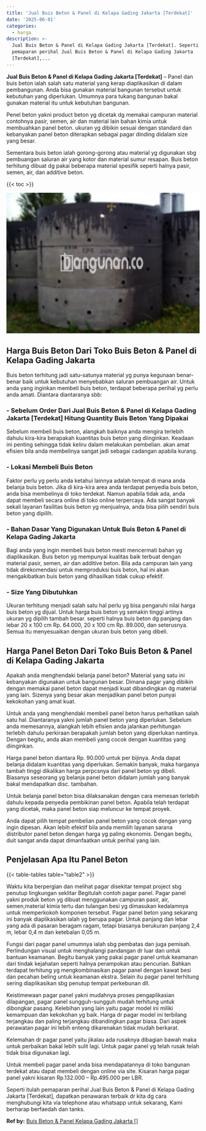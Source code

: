 ```yaml
---
title: 'Jual Buis Beton & Panel di Kelapa Gading Jakarta [Terdekat]'
date: '2025-06-01'
categories:
  - harga
description: >-
  Jual Buis Beton & Panel di Kelapa Gading Jakarta [Terdekat]. Seperti itulah
  pemaparan perihal Jual Buis Beton & Panel di Kelapa Gading Jakarta
  [Terdekat],...
---
```


**Jual Buis Beton & Panel di Kelapa Gading Jakarta \[Terdekat\]** – Panel dan buis beton ialah salah satu material yang kerap diaplikasikan di dalam pembangunan. Anda bisa gunakan material bangunan tersebut untuk kebutuhan yang diperlukan. Umumnya para tukang bangunan bakal gunakan material itu untuk kebutuhan bangunan.

Penel beton yakni product beton yg dicetak dg memakai campuran material contohnya pasir, semen, air dan material lain bahan kimia untuk membuahkan panel beton. ukuran yg dibikin sesuai dengan standard dan kebanyakan panel beton diterapkan sebagai pagar dinding didalam size yang besar.

Sementara buis beton ialah gorong-gorong atau material yg digunakan sbg pembuangan saluran air yang kotor dan material sumur resapan. Buis beton terhitung dibuat dg pakai beberapa material spesifik seperti halnya pasir, semen, air, dan additive beton.

{{< toc >}}

![Jual Buis Beton & Panel di Kelapa Gading Jakarta [Terdekat]](/images/jual-panel-buis-beton-murah-24.png)

## Harga Buis Beton Dari Toko Buis Beton & Panel di Kelapa Gading Jakarta

Buis beton terhitung jadi satu-satunya material yg punya kegunaan benar-benar baik untuk kebutuhan menyebabkan saluran pembuangan air. Untuk anda yang inginkan membeli buis beton, terdapat beberapa perihal yg perlu anda amati. Diantara diantaranya sbb:

### \- Sebelum Order Dari Jual Buis Beton & Panel di Kelapa Gading Jakarta \[Terdekat\] Hitung Quantity Buis Beton Yang Dipakai

Sebelum membeli buis beton, alangkah baiknya anda mengira terlebih dahulu kira-kira berapakah kuantitas buis beton yang diinginkan. Keadaan ini penting sehingga tidak keliru dalam melakukan pembelian. akan amat efisien bila anda membelinya sangat jadi sebagai cadangan apabila kurang.

### \- Lokasi Membeli Buis Beton

Faktor perlu yg perlu anda ketahui lainnya adalah tempat di mana anda belanja buis beton. Jika di kira-kira area anda terdapat penyedia buis beton, anda bisa membelinya di toko terdekat. Namun apabila tidak ada, anda dapat membeli secara online di toko online terpercaya. Ada sangat banyak sekali layanan fasilitas buis beton yg menjualnya, anda bisa pilih sendiri buis beton yang dipilih.

### \- Bahan Dasar Yang Digunakan Untuk Buis Beton & Panel di Kelapa Gading Jakarta

Bagi anda yang ingin membeli buis beton mesti mencermati bahan yg diaplikasikan. Buis beton yg mempunyai kualitas baik terbuat dengan material pasir, semen, air dan additive beton. Bila ada campuran lain yang tidak direkomendasi untuk memproduksi buis beton, hal ini akan mengakibatkan buis beton yang dihasilkan tidak cukup efektif.

### \- Size Yang Dibutuhkan

Ukuran terhitung menjadi salah satu hal perlu yg bisa pengaruhi nilai harga buis beton yg dijual. Untuk harga buis beton yg semakin tinggi artinya ukuran yg dipilih tambah besar. seperti halnya buis beton dg panjang dan lebar 20 x 100 cm Rp. 64.000, 20 x 100 cm Rp. 89.000, dan seterusnya. Semua itu menyesuaikan dengan ukuran buis beton yang dibeli.

## Harga Panel Beton Dari Toko Buis Beton & Panel di Kelapa Gading Jakarta

Apakah anda menghendaki belanja panel beton? Material yang satu ini kebanyakan digunakan untuk bangunan besar. Dimana pagar yang dibikin dengan memakai panel beton dapat menjadi kuat dibandingkan dg material yang lain. Sizenya yang besar akan menjadikan panel beton punyai kekokohan yang amat kuat.

Untuk anda yang menghendaki membeli panel beton harus perhatikan salah satu hal. Diantaranya yakni jumlah panel beton yang diperlukan. Sebelum anda memesannya, alangkah lebih efisien anda jalankan perhitungan terlebih dahulu perkiraan berapakah jumlah beton yang diperlukan nantinya. Dengan begitu, anda akan membeli yang cocok dengan kuantitas yang diinginkan.

Harga panel beton diantara Rp. 90.000 untuk per bijinya. Anda dapat belanja didalam kuantitas yang diperlukan. Semakin banyak, maka harganya tambah tinggi dikalikan harga perpcsnya dari panel beton yg dibeli. Biasanya seseorang yg belanja panel beton didalam jumlah yang banyak bakal mendapatkan disc. tambahan.

Untuk belanja panel beton bisa dilaksanakan dengan cara memesan terlebih dahulu kepada penyedia pembikinan panel beton. Apabila telah terdapat yang dicetak, maka panel beton siap meluncur ke tempat proyek.

Anda dapat pilih tempat pembelian panel beton yang cocok dengan yang ingin dipesan. Akan lebih efektif bila anda memilih layanan sarana distributor panel beton dengan harga yg paling ekonomis. Dengan begitu, duit sangat anda dapat dimanfaatkan untuk perihal yang lain.

## Penjelasan Apa Itu Panel Beton

{{< table-tables table="table2" >}}

Waktu kita berpergian dan melihat pagar disekitar tempat project sbg penutup lingkungan seklitar Begitulah contoh pagar panel. Pagar panel yakni produk beton yg dibuat menggunakan campuran pasir, air, semen,material kimia tertu dan tulangan besi yg dimasukan kedalamnya untuk memperkokoh komponen tersebut. Pagar panel beton yang sekarang ini banyak diaplikasikan ialah yg berupa pagar. Untuk panjang dan lebar yang ada di pasaran beragam ragam, tetapi biasanya berukuran panjang 2,4 m, lebar 0,4 m dan ketebalan 0,05 m.

Fungsi dari pagar panel umumnya ialah sbg pembatas dan juga pemisah. Perlindungan visual untuk menghalangi pandangan dr luar dan untuk bantuan keamanan. Begitu banyak yang pakai pagar panel untuk keamanan dari tindak kejahatan seperti halnya perampokan atau pencurian. Bahkan terdapat terhitung yg mengkombinasikan pagar panel dengan kawat besi dan pecahan beling untuk keamanan ekstra. Selain itu pagar panel terhitung sering diaplikasikan sbg penutup tempat perkebunan dll.

Keistimewaan pagar panel yakni mudahnya proses pengaplikasian dilapangan, pagar panel sungguh-sungguh mudah terhitung untuk dibongkar pasang. Kelebihan yang lain yaitu pagar model ini miliki kemampuan dan kekokohan yg baik. Harga dr pagar model ini terbilang terjangkau dan paling terjangkau dibandingkan pagar biasa. Dari aspek perawatan pagar ini lebih enteng dikarenakan tidak mudah berkarat.

Kelemahan dr pagar panel yaitu jikalau ada rusaknya dibagian bawah maka untuk perbaikan bakal lebih sulit lagi. Untuk pagar panel yg telah rusak telah tidak bisa digunakan lagi.

Untuk membeli pagar panel anda bisa mendapatannya di toko bangunan terdekat atau dapat membeli dengan online via site. Kisaran harga pagar panel yakni kisaran Rp.132.000 – Rp.495.000 per LBR.

Seperti itulah pemaparan perihal Jual Buis Beton & Panel di Kelapa Gading Jakarta \[Terdekat\], dapatkan penawaran terbaik dr kita dg cara menghubungi kita via telephone atau whatsapp untuk sekarang, Kami berharap berfaedah dan tanks.

**Ref by:** [Buis Beton & Panel Kelapa Gading Jakarta []](https://id.wikipedia.org/wiki/Buis)
